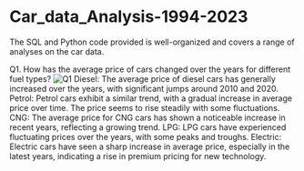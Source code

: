 # Car_data_Analysis-1994-2023
The SQL and Python code provided is well-organized and covers a range of analyses on the car data. 

Q1. How has the average price of cars changed over the years for different fuel types?
![Q1](https://github.com/user-attachments/assets/a6cf524e-84a8-4935-85c2-69317aced597)
Diesel: The average price of diesel cars has generally increased over the years, with significant jumps around 2010 and 2020.
Petrol: Petrol cars exhibit a similar trend, with a gradual increase in average price over time. The price seems to rise steadily with some fluctuations.
CNG: The average price for CNG cars has shown a noticeable increase in recent years, reflecting a growing trend.
LPG: LPG cars have experienced fluctuating prices over the years, with some peaks and troughs.
Electric: Electric cars have seen a sharp increase in average price, especially in the latest years, indicating a rise in premium pricing for new technology.
